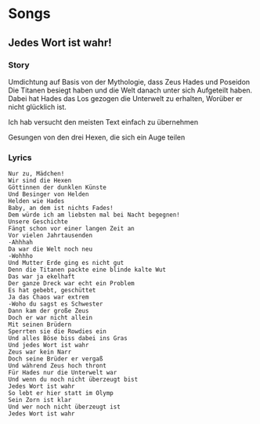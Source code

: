 # Songs

## Jedes Wort ist wahr!
### Story
Umdichtung auf Basis von der Mythologie, dass Zeus Hades und Poseidon 
Die Titanen besiegt haben und die Welt danach unter sich 
Aufgeteilt haben. Dabei hat Hades das Los gezogen die Unterwelt zu erhalten,
Worüber er nicht glücklich ist.

Ich hab versucht den meisten Text einfach zu übernehmen

Gesungen von den drei Hexen, die sich ein Auge teilen

### Lyrics
```
Nur zu, Mädchen!
Wir sind die Hexen
Göttinnen der dunklen Künste
Und Besinger von Helden
Helden wie Hades
Baby, an dem ist nichts Fades!
Dem würde ich am liebsten mal bei Nacht begegnen! 
Unsere Geschichte 
Fängt schon vor einer langen Zeit an 
Vor vielen Jahrtausenden 
-Ahhhah 
Da war die Welt noch neu 
-Wohhho
Und Mutter Erde ging es nicht gut 
Denn die Titanen packte eine blinde kalte Wut 
Das war ja ekelhaft 
Der ganze Dreck war echt ein Problem 
Es hat gebebt, geschüttet 
Ja das Chaos war extrem
-Woho du sagst es Schwester
Dann kam der große Zeus
Doch er war nicht allein
Mit seinen Brüdern
Sperrten sie die Rowdies ein 
Und alles Böse biss dabei ins Gras
Und jedes Wort ist wahr 
Zeus war kein Narr 
Doch seine Brüder er vergaß
Und während Zeus hoch thront 
Für Hades nur die Unterwelt war
Und wenn du noch nicht überzeugt bist
Jedes Wort ist wahr
So lebt er hier statt im Olymp
Sein Zorn ist klar
Und wer noch nicht überzeugt ist
Jedes Wort ist wahr
```
